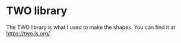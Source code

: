 # TWO library
The TWO library is what I used to make the shapes. You can find it at https://two.js.org/.

